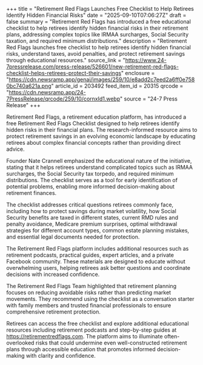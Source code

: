 +++
title = "Retirement Red Flags Launches Free Checklist to Help Retirees Identify Hidden Financial Risks"
date = "2025-09-10T07:06:27Z"
draft = false
summary = "Retirement Red Flags has introduced a free educational checklist to help retirees identify hidden financial risks in their retirement plans, addressing complex topics like IRMAA surcharges, Social Security taxation, and required minimum distributions."
description = "Retirement Red Flags launches free checklist to help retirees identify hidden financial risks, understand taxes, avoid penalties, and protect retirement savings through educational resources."
source_link = "https://www.24-7pressrelease.com/press-release/526601/new-retirement-red-flags-checklist-helps-retirees-protect-their-savings"
enclosure = "https://cdn.newsramp.app/genai/images/259/10/e8add2c7eed2a6ff0e7580bc740a621a.png"
article_id = 203492
feed_item_id = 20315
qrcode = "https://cdn.newsramp.app/24-7PressRelease/qrcode/259/10/cornxId1.webp"
source = "24-7 Press Release"
+++

<p>Retirement Red Flags, a retirement education platform, has introduced a free Retirement Red Flags Checklist designed to help retirees identify hidden risks in their financial plans. The research-informed resource aims to protect retirement savings in an evolving economic landscape by educating retirees about complex financial concepts rather than providing direct advice.</p><p>Founder Nate Crannell emphasized the educational nature of the initiative, stating that it helps retirees understand complicated topics such as IRMAA surcharges, the Social Security tax torpedo, and required minimum distributions. The checklist serves as a tool for early identification of potential problems, enabling more informed decision-making about retirement finances.</p><p>The checklist addresses critical questions retirees commonly face, including how to protect savings during market volatility, how Social Security benefits are taxed in different states, current RMD rules and penalty avoidance, Medicare premium surprises, optimal withdrawal strategies for different account types, common estate planning mistakes, and essential legal documents needed for protection.</p><p>The Retirement Red Flags platform includes additional resources such as retirement podcasts, practical guides, expert articles, and a private Facebook community. These materials are designed to educate without overwhelming users, helping retirees ask better questions and coordinate decisions with increased confidence.</p><p>The Retirement Red Flags Team highlighted that retirement planning focuses on reducing avoidable risks rather than predicting market movements. They recommend using the checklist as a conversation starter with family members and trusted financial professionals to ensure comprehensive retirement protection.</p><p>Retirees can access the free checklist and explore additional educational resources including retirement podcasts and step-by-step guides at <a href="https://retirementredflags.com" rel="nofollow" target="_blank">https://retirementredflags.com</a>. The platform aims to illuminate often-overlooked risks that could undermine even well-constructed retirement plans through accessible education that promotes informed decision-making with clarity and confidence.</p>